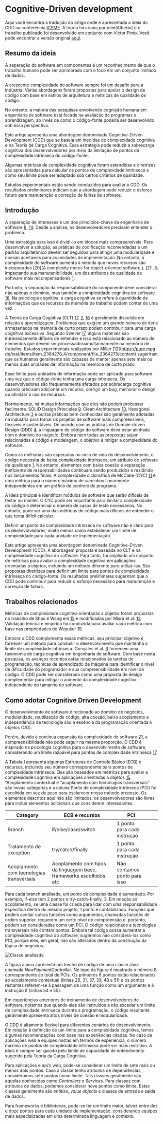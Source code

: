 # Cognitive-Driven development

Aqui você encontra a tradução do artigo onde é apresentada a ideia do CDD na conferência [ICSME](https://icsme2020.github.io/). A teoria foi criada por mim(Alberto) e o trabalho publicado foi desenvolvido em conjunto com Victor Pinto. Você pode encontrar a versão original [aqui](https://github.com/asouza/pilares-design-codigo/blob/master/ICSME-2020-cognitive-driven-development.pdf).

## Resumo da ideia 

A separação do software em componentes é um reconhecimento de que o
trabalho humano pode ser aprimorado com o foco em um conjunto limitado de
dados. 

A crescente complexidade do software sempre foi um desafio para a
indústria. Várias abordagens foram propostas para apoiar o design de código
com base em estilos de arquitetura e métricas de qualidade de código. 

No entanto, a maioria das pesquisas envolvendo cognição humana em
engenharia de software está focada na avaliação de programas e
aprendizagem, ao invés de como o código-fonte poderia ser desenvolvido sob
essa perspectiva. 

Este artigo apresenta uma abordagem denominada Cognitive-Driven Development
(CDD) que se baseia em medidas de complexidade cognitiva e na Teoria de
Carga Cognitiva. Essa estratégia pode reduzir a sobrecarga cognitiva dos
desenvolvedores por meio da limitação de pontos de complexidade intrínseca
do código-fonte. 

Algumas métricas de complexidade cognitiva foram estendidas e diretrizes
são apresentadas para calcular os pontos de complexidade intrínseca e como
seu limite pode ser adaptado sob certos critérios de qualidade. 

Estudos experimentais estão sendo conduzidos para avaliar o CDD. Os
resultados preliminares indicam que a abordagem pode reduzir o esforço
futuro para manutenção e correção de falhas de software. 

## Introdução

A separação de interesses é um dos princípios-chave da engenharia de
software [8](http://cv.znu.ac.ir/afsharchim/lectures/p50-liskov.pdf), [14](https://apps.dtic.mil/sti/pdfs/AD0773837.pdf). Desde a análise, os desenvolvedores precisam entender o
problema. 

Uma estratégia para isso é dividi-lo em blocos mais compreensíveis. Para
desenvolver a solução, as práticas de codificação recomendadas e um padrão
arquitetônico devem ser seguidos para atingir uma modularidade e coesão
aceitáveis ​​para as unidades de implementação. No entanto, a complexidade
do software aumenta à medida que novos recursos são incorporados [20](A complexity metric for object-oriented software.), [21
, [5](https://www.researchgate.net/profile/Paul_Vossen/post/How_many_citations_does_it_take_to_indicate_an_academic_article_is_influential/attachment/59d62de0c49f478072e9eb89/AS%3A273568468799507%401442235213752/download/Fraser+et+al.+2007+%27No+Silver+Bullet%27+Reloaded+~+A+Retrospective+on+%27Essence+and+Accidents+of+Software+Engineering%27.pdf) impactando sua manutenibilidade, um dos atributos de qualidade de
software mais recompensadores [1](https://www.iso.org/standard/35733.html). 

Portanto, a separação da responsabilidade do componente deve considerar não
apenas o domínio, mas também a complexidade cognitiva do software [18](https://ieeexplore.ieee.org/abstract/document/4216416/). Na
psicologia cognitiva, a carga cognitiva se refere à quantidade de
informações que os recursos da memória de trabalho podem conter de uma vez.

A Teoria da Carga Cognitiva (CLT) [17](https://psycnet.apa.org/record/2010-09374-002), [2](https://ro.uow.edu.au/cgi/viewcontent.cgi?article=1133&context=edupapers), [16](https://onlinelibrary.wiley.com/doi/pdf/10.1207/s15516709cog1202_4) é geralmente discutida em
relação à aprendizagem. Problemas que exigem um grande número de itens
armazenados na memória de curto prazo podem contribuir para uma carga
cognitiva excessiva. Segundo Sweller [17]((https://psycnet.apa.org/record/2010-09374-002)), alguns materiais são
intrinsecamente difíceis de entender e isso está relacionado ao número de
elementos que devem ser processados ​​simultaneamente na memória de
trabalho. Estudos experimentais realizados por Miller [12](https://pure.mpg
de/rest/items/item_2364276_4/component/file_2364275/content) sugeriram que
os humanos geralmente são capazes de manter apenas sete mais ou menos duas
unidades de informação na memória de curto prazo

Esse limite para unidades de informação pode ser aplicado para software uma
vez que o código-fonte tenha uma carga intrínseca. Os desenvolvedores são
frequentemente afetados por sobrecarga cognitiva quando precisam adicionar
um recurso, corrigir um bug, melhorar o design ou otimizar o uso de
recursos. 

Normalmente, há muitas informações que eles não podem processar facilmente.
SOLID Design Principles [9](https://fi.ort.edu.uy/innovaportal/file/2032/1/design_principles.pdf), Clean Architecture [10](https://blog.cleancoder.com/uncle-bob/2012/08/13/the-clean-architecture.html), Hexagonal
Architecture [3](https://alistair.cockburn.us/hexagonal-architecture/) e outras práticas bem conhecidas são geralmente adotadas
na indústria para tornar os projetos de software mais compreensíveis,
flexíveis e sustentáveis. De acordo com as práticas de Domain-driven Design
(DDD) [4](http://188.166.46.4/get/PDF/Eric%20Evans-Domain-Driven%20Design_%20Tackling%20Complexity%20in%20the%20Heart%20of%20Software_14.pdf), a linguagem do código do software deve estar alinhada com o
domínio do negócio. Embora nem todas as propostas sejam relacionadas a
código e modelagem, o objetivo é mitigar a complexidade do software. 

Como as melhorias são esperadas no ciclo de vida do desenvolvimento, o
código necessita de baixa complexidade intrínseca, um atributo de software
de qualidade [1](https://www.iso.org/standard/35733.html). No entanto, elementos com baixa coesão e separação
ineficiente de responsabilidades continuam sendo produzidos e residindo nos
lançamentos finais. A complexidade ciclomática de McCabe (CYC) [11](https://www.academia.edu/download/48213691/tse.1976.23383720160821-12832-sniirk.pdf) é uma
métrica para o número máximo de caminhos linearmente independentes em um
gráfico de controle do programa. 

A ideia principal é identificar módulos de software que serão difíceis de
testar ou manter. O CYC pode ser importante para limitar a complexidade do
código e determinar o número de casos de teste necessários. No entanto,
pode ser uma das métricas de código mais difíceis de entender o que torna
difícil calcular. 

Definir um ponto de complexidade intrínseca no software não é claro para os
desenvolvedores, muito menos como estabelecer um limite de complexidade
para cada unidade de implementação. 

Este artigo apresenta uma abordagem denominada Cognitive-Driven Development
(CDD). A abordagem proposta é baseada no CLT e na complexidade cognitiva do
software. Para tanto, foi ampliado um conjunto de métricas para avaliar a
complexidade cognitiva em aplicações orientadas a objetos, incluindo um
método diferente para utilizá-las. São propostas diretrizes para definir um
limite para pontos de complexidade intrínseca no código-fonte. Os
resultados preliminares sugeriram que o CDD pode contribuir para reduzir o
esforço necessário para manutenção e correção de falhas.

## Trabalhos relacionados

Métricas de complexidade cognitiva orientadas a objetos foram propostas no
trabalho de Shao e Wang em [15](https://www.researchgate.net/profile/Yingxu_Wang/publication/3454763_A_new_measure_of_software_complexity_based_on_cognitive_weights/links/004635205604daa4f9000000.pdf) e modificadas por Misra et al. [13](https://ieeexplore.ieee.org/iel7/6287639/6514899/08253447.pdf).
Validação teórica e empírica foi conduzida para avaliar cada métrica com
base nas propriedades de Weyuker [19](https://www.researchgate.net/profile/Elaine_Weyuker/publication/3186968_Evaluating_software_complexity_measures_IEEE_Trans_Softw_Eng/links/0a85e533312f00e01f000000/Evaluating-software-complexity-measures-IEEE-Trans-Softw-Eng.pdf). 

Embora o CDD complemente essas métricas, seu principal objetivo é fornecer
um método para conduzir o desenvolvimento que mantenha o limite de
complexidade intrínseca. Gonçales et al. [6](https://kleinnerfarias.github.io/pdf/articles/icpc-2019.pdf) fornecem uma taxonomia de
carga cognitiva em engenharia de software. Com base nesta pesquisa, os
avanços recentes estão relacionados às tarefas de programação, técnicas de
aprendizado de máquina para identificar o nível de dificuldade do
programador e sua compreensibilidade em nível de código. O CDD pode ser
considerado como uma proposta de design complementar para mitigar o aumento
da complexidade cognitiva independente do tamanho do software.

## Como adotar Cognitive Driven Development

O desenvolvimento de software direcionado ao domínio de negócios,
modularidade, reutilização de código, alta coesão, baixo acoplamento e
independência de tecnologia são a essência da programação orientada a
objetos (OO). 

Porém, devido à contínua expansão da complexidade do software [21](http://adt.ivknet.de/download/papers/SCMM_rcomplexity.pdf), a
compreensibilidade não pode seguir na mesma proporção. O CDD é inspirado na
psicologia cognitiva para o desenvolvimento de software, considerando um
limite razoável para pontos de complexidade intrínseca [17](https://psycnet.apa.org/record/2010-09374-002). 

A Tabela I apresenta algumas Estruturas de Controle Básico (ECB) e
recursos, incluindo seu número correspondente para pontos de complexidade
intrínseca. Eles são baseados em métricas para avaliar a complexidade
cognitiva em aplicações orientadas a objetos [15]((https://www.researchgate.net/profile/Yingxu_Wang/publication/3454763_A_new_measure_of_software_complexity_based_on_cognitive_weights/links/004635205604daa4f9000000.pdf)). “Acoplamento contextual
e “acoplamento com tecnologias transversais" são novas categorias e a
coluna Ponto de complexidade intrínseca (PCI) foi escolhida em vez de peso
para esclarecer nosso método proposto. Os elementos descritos aqui não são
limitados; os desenvolvedores são livres para incluir elementos adicionais
que considerem interessantes.

| Category                                 | ECB e recursos                                                      | PCI                          |   |   |
|------------------------------------------|---------------------------------------------------------------------|------------------------------|---|---|
| Branch                                   | if/else/case/switch                                                 | 1 ponto para cada instrução  |   |   |
| Tratamento de exception                  | try/catch/finally                                                   | 1 ponto para cada instrução  |   |   |
| Acoplamento com tecnologias transversais | Acoplamento com tipos da linguagem base, frameworks escolhidos etc. | Não contamos ponto para isso |   |   |

Para cada branch analisada, um ponto de complexidade é aumentado. Por
exemplo, if-else tem 2 pontos e try-catch-finally, 3. Em relação ao
acoplamento, se uma classe foi criada para lidar com uma responsabilidade
específica dentro do mesmo projeto, 1 ponto é contabilizado. Funções que
podem aceitar outras funções como argumentos, chamadas funções de ordem
superior, requerem um certo nível de compreensão e, portanto, podem ser
consideradas como um PCI. O código relacionado a tecnologias transversais
não contam pontos. Embora tal código possa aumentar a complexidade
cognitiva do software, sugerimos não considerá-los como PCI, porque eles,
em geral, não são alterados dentro da construção da lógica de negócios. 

![Classe analisada](../images/exemplo-codigo-analisado-cdd.png)

A figura acima apresenta um trecho de código de uma classe Java chamada
*NewPaymentController*. No topo da figura é mostrado o número 8
correspondente ao total de PCIs. Os primeiros 6 pontos estão relacionados
ao acoplamento contextual (linhas 28, 31, 37, 39, 48 e 51) e os pontos
restantes referem-se à passagem de uma função como um argumento e à
instrução if (linhas 54 e 55). 

Em experiências anteriores de treinamento de desenvolvedores de software,
notamos que quando eles são instruídos a não exceder um limite de
complexidade intrínseca durante a programação, o código resultante
geralmente apresenta altos níveis de coesão e modularidade. 

O CDD é altamente flexível para diferentes cenários de desenvolvimento. Em
relação à definição de um limite para a complexidade cognitiva, temos
algumas recomendações com base nas experiências citadas. No caso de
aplicações web e equipes mistas em termos de experiência, o número máximo
de pontos de complexidade intrínseca pode ser mais restritivo. A ideia é
sempre ser guiado pelo limite de capacidade de entendimento sugerido pela
Teoria da Carga Cognitiva. 

Para aplicações e api's web, pode-se considerar um limite de sete mais ou
menos dois pontos. Caso a classe tenha atributos de dependências,
consideramos sete pontos como limite. Tais classes geralmente são aquelas
conhecidas como *Controllers* e *Services*. Para classes com atributos de
dados, podemos considerar nove pontos como limite. Estas classes geralmente
são *entities*, *value objects* e classes de entrada e saída de dados.

Para frameworks e bibliotecas, pode-se ter um limite maior, talvez entre dez e doze pontos para cada unidade de implementação, considerando equipes
mais especializadas em uma determinada linguagem e contexto.
